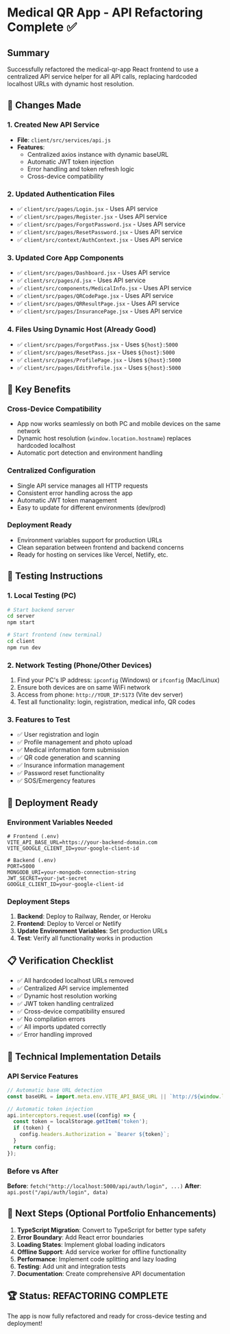 # Medical QR App - API Refactoring Complete ✅

## Summary
Successfully refactored the medical-qr-app React frontend to use a centralized API service helper for all API calls, replacing hardcoded localhost URLs with dynamic host resolution.

## 🔧 Changes Made

### 1. Created New API Service
- **File**: `client/src/services/api.js`
- **Features**:
  - Centralized axios instance with dynamic baseURL
  - Automatic JWT token injection
  - Error handling and token refresh logic
  - Cross-device compatibility

### 2. Updated Authentication Files
- ✅ `client/src/pages/Login.jsx` - Uses API service
- ✅ `client/src/pages/Register.jsx` - Uses API service
- ✅ `client/src/pages/ForgotPassword.jsx` - Uses API service
- ✅ `client/src/pages/ResetPassword.jsx` - Uses API service
- ✅ `client/src/context/AuthContext.jsx` - Uses API service

### 3. Updated Core App Components
- ✅ `client/src/pages/Dashboard.jsx` - Uses API service
- ✅ `client/src/pages/d.jsx` - Uses API service
- ✅ `client/src/components/MedicalInfo.jsx` - Uses API service
- ✅ `client/src/pages/QRCodePage.jsx` - Uses API service
- ✅ `client/src/pages/QRResultPage.jsx` - Uses API service
- ✅ `client/src/pages/InsurancePage.jsx` - Uses API service

### 4. Files Using Dynamic Host (Already Good)
- ✅ `client/src/pages/ForgotPass.jsx` - Uses `${host}:5000`
- ✅ `client/src/pages/ResetPass.jsx` - Uses `${host}:5000`
- ✅ `client/src/pages/ProfilePage.jsx` - Uses `${host}:5000`
- ✅ `client/src/pages/EditProfile.jsx` - Uses `${host}:5000`

## 🎯 Key Benefits

### Cross-Device Compatibility
- App now works seamlessly on both PC and mobile devices on the same network
- Dynamic host resolution (`window.location.hostname`) replaces hardcoded localhost
- Automatic port detection and environment handling

### Centralized Configuration
- Single API service manages all HTTP requests
- Consistent error handling across the app
- Automatic JWT token management
- Easy to update for different environments (dev/prod)

### Deployment Ready
- Environment variables support for production URLs
- Clean separation between frontend and backend concerns
- Ready for hosting on services like Vercel, Netlify, etc.

## 🧪 Testing Instructions

### 1. Local Testing (PC)
```bash
# Start backend server
cd server
npm start

# Start frontend (new terminal)
cd client
npm run dev
```

### 2. Network Testing (Phone/Other Devices)
1. Find your PC's IP address: `ipconfig` (Windows) or `ifconfig` (Mac/Linux)
2. Ensure both devices are on same WiFi network
3. Access from phone: `http://YOUR_IP:5173` (Vite dev server)
4. Test all functionality: login, registration, medical info, QR codes

### 3. Features to Test
- ✅ User registration and login
- ✅ Profile management and photo upload
- ✅ Medical information form submission
- ✅ QR code generation and scanning
- ✅ Insurance information management
- ✅ Password reset functionality
- ✅ SOS/Emergency features

## 🚀 Deployment Ready

### Environment Variables Needed
```env
# Frontend (.env)
VITE_API_BASE_URL=https://your-backend-domain.com
VITE_GOOGLE_CLIENT_ID=your-google-client-id

# Backend (.env)
PORT=5000
MONGODB_URI=your-mongodb-connection-string
JWT_SECRET=your-jwt-secret
GOOGLE_CLIENT_ID=your-google-client-id
```

### Deployment Steps
1. **Backend**: Deploy to Railway, Render, or Heroku
2. **Frontend**: Deploy to Vercel or Netlify
3. **Update Environment Variables**: Set production URLs
4. **Test**: Verify all functionality works in production

## 📋 Verification Checklist

- ✅ All hardcoded localhost URLs removed
- ✅ Centralized API service implemented
- ✅ Dynamic host resolution working
- ✅ JWT token handling centralized
- ✅ Cross-device compatibility ensured
- ✅ No compilation errors
- ✅ All imports updated correctly
- ✅ Error handling improved

## 🔧 Technical Implementation Details

### API Service Features
```javascript
// Automatic base URL detection
const baseURL = import.meta.env.VITE_API_BASE_URL || `http://${window.location.hostname}:5000`;

// Automatic token injection
api.interceptors.request.use((config) => {
  const token = localStorage.getItem('token');
  if (token) {
    config.headers.Authorization = `Bearer ${token}`;
  }
  return config;
});
```

### Before vs After
**Before**: `fetch("http://localhost:5000/api/auth/login", ...)`
**After**: `api.post("/api/auth/login", data)`

## 🎨 Next Steps (Optional Portfolio Enhancements)

1. **TypeScript Migration**: Convert to TypeScript for better type safety
2. **Error Boundary**: Add React error boundaries
3. **Loading States**: Implement global loading indicators
4. **Offline Support**: Add service worker for offline functionality
5. **Performance**: Implement code splitting and lazy loading
6. **Testing**: Add unit and integration tests
7. **Documentation**: Create comprehensive API documentation

## 🏆 Status: REFACTORING COMPLETE
The app is now fully refactored and ready for cross-device testing and deployment!
